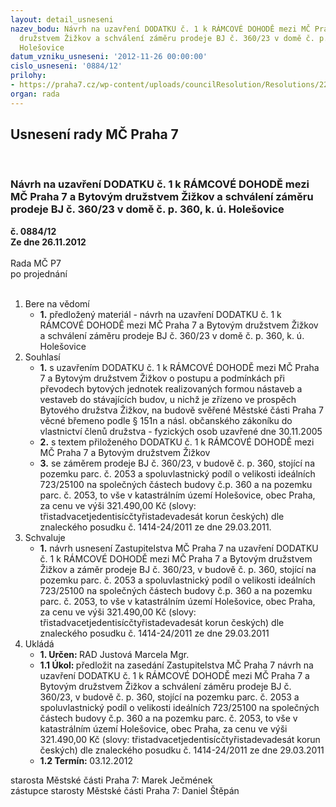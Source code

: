 ```yaml
---
layout: detail_usneseni
nazev_bodu: Návrh na uzavření DODATKU č. 1 k RÁMCOVÉ DOHODĚ mezi MČ Praha 7 a Bytovým
  družstvem Žižkov a schválení záměru prodeje BJ č. 360/23 v domě č. p. 360, k. ú.
  Holešovice
datum_vzniku_usneseni: '2012-11-26 00:00:00'
cislo_usneseni: '0884/12'
prilohy:
- https://praha7.cz/wp-content/uploads/councilResolution/Resolutions/22306/60-12-z_nul%c3%ad%c4%8dek__03.12.2012.doc
organ: rada
---
```

<div id="ucUsn_pList" class="usn">
	<span><h2>Usnesení rady MČ Praha 7 </h2>
<br></span><div class="standBody">
<span><h3>Návrh na uzavření DODATKU č. 1 k RÁMCOVÉ DOHODĚ mezi MČ Praha 7 a Bytovým družstvem Žižkov a schválení záměru prodeje BJ č. 360/23 v domě č. p. 360, k. ú. Holešovice</h3></span><div class="center">
		<strong>č. 0884/12</strong><br>
	</div>
<div class="center">
		<strong>Ze dne 26.11.2012</strong><br><br>
	</div>Rada MČ P7<br> po projednání<br><br><ol>
<li>Bere na vědomí<ul><li>
<strong>1.</strong> předložený materiál - návrh na uzavření DODATKU č. 1 k RÁMCOVÉ DOHODĚ mezi MČ Praha 7 a Bytovým družstvem Žižkov a schválení záměru prodeje BJ č. 360/23 v domě č. p. 360, k. ú. Holešovice</li></ul>
</li>
<li>Souhlasí<ul>
<li>
<strong>1.</strong> s uzavřením DODATKU č. 1 k RÁMCOVÉ DOHODĚ mezi MČ Praha 7 a Bytovým družstvem Žižkov o postupu a podmínkách při převodech bytových jednotek realizovaných formou nástaveb a vestaveb do stávajících budov, u nichž je zřízeno ve prospěch Bytového družstva Žižkov, na budově svěřené Městské části Praha 7 věcné břemeno podle § 151n a násl. občanského zákoníku do vlastnictví členů družstva - fyzických osob uzavřené dne 30.11.2005</li>
<li>
<strong>2.</strong> s textem přiloženého DODATKU č. 1 k RÁMCOVÉ DOHODĚ mezi MČ Praha 7 a Bytovým družstvem Žižkov</li>
<li>
<strong>3.</strong> se záměrem prodeje BJ č. 360/23, v budově č. p. 360, stojící na pozemku parc. č. 2053 a spoluvlastnický podíl o velikosti ideálních 723/25100 na společných částech budovy č.p. 360 a na pozemku parc. č. 2053, to vše v katastrálním území Holešovice, obec Praha, za cenu ve výši 321.490,00 Kč (slovy: třistadvacetjedentisícčtyřistadevadesát korun českých) dle znaleckého posudku č. 1414-24/2011 ze dne 29.03.2011.</li>
</ul>
</li>
<li>Schvaluje<ul><li>
<strong>1.</strong> návrh usnesení Zastupitelstva MČ Praha 7 na uzavření DODATKU č. 1 k RÁMCOVÉ DOHODĚ mezi MČ Praha 7 a Bytovým družstvem Žižkov a záměr prodeje BJ  č. 360/23, v budově č. p. 360, stojící na pozemku parc. č. 2053 a spoluvlastnický podíl o velikosti ideálních 723/25100 na společných částech budovy č.p. 360 a na pozemku parc. č. 2053, to vše v katastrálním území Holešovice, obec Praha, za cenu ve výši 321.490,00 Kč (slovy: třistadvacetjedentisícčtyřistadevadesát korun českých) dle znaleckého posudku č. 1414-24/2011 ze dne 29.03.2011</li></ul>
</li>
<li>Ukládá<ul>
<li>
<strong>1. Určen: </strong>RAD Justová Marcela Mgr.</li>
<li>
<strong>1.1 Úkol: </strong>předložit na zasedání Zastupitelstva MČ Praha 7 návrh na uzavření DODATKU č. 1 k RÁMCOVÉ DOHODĚ mezi MČ Praha 7 a Bytovým družstvem Žižkov a schválení záměru  prodeje BJ  č. 360/23, v budově č. p. 360, stojící na pozemku parc. č. 2053 a spoluvlastnický podíl o velikosti ideálních 723/25100 na společných částech budovy č.p. 360 a na pozemku parc. č. 2053, to vše v katastrálním území Holešovice, obec Praha, za cenu ve výši 321.490,00 Kč (slovy: třistadvacetjedentisícčtyřistadevadesát korun českých) dle znaleckého posudku č. 1414-24/2011 ze dne 29.03.2011  </li>
<li>
<strong>1.2 Termín: </strong>03.12.2012</li>
</ul>
</li>
</ol>starosta Městské části Praha 7: Marek Ječmének<br>zástupce starosty Městské části Praha 7: Daniel Štěpán 
</div>
</div>
